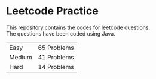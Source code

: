 # Leetcode Practice
This repository contains the codes for leetcode questions. <br>
The questions have been coded using Java. <br>
<table><tr><td>Easy</td><td>65 Problems</td></tr><tr><td>Medium</td><td>41 Problems</td></tr><tr><td>Hard</td><td>14 Problems</td></tr></table>
